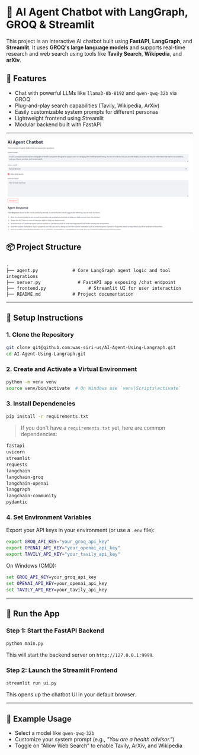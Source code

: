 # 🧠 AI Agent Chatbot with LangGraph, GROQ & Streamlit

This project is an interactive AI chatbot built using **FastAPI**, **LangGraph**, and **Streamlit**. It uses **GROQ's large language models** and supports real-time research and web search using tools like **Tavily Search**, **Wikipedia**, and **arXiv**.

## 🌟 Features

- Chat with powerful LLMs like `llama3-8b-8192` and `qwen-qwq-32b` via GROQ
- Plug-and-play search capabilities (Tavily, Wikipedia, ArXiv)
- Easily customizable system prompts for different personas
- Lightweight frontend using Streamlit
- Modular backend built with FastAPI

---


![output](https://github.com/was-siri-us/AI-Agent-Using-Langraph/blob/master/output.png)
## 📦 Project Structure

```
.
├── agent.py             # Core LangGraph agent logic and tool integrations
├── server.py              # FastAPI app exposing /chat endpoint
├── frontend.py                # Streamlit UI for user interaction
├── README.md            # Project documentation
```

---

## 🔧 Setup Instructions

### 1. Clone the Repository

```bash
git clone git@github.com:was-siri-us/AI-Agent-Using-Langraph.git
cd AI-Agent-Using-Langraph.git
```

### 2. Create and Activate a Virtual Environment

```bash
python -m venv venv
source venv/bin/activate  # On Windows use `venv\Scripts\activate`
```

### 3. Install Dependencies

```bash
pip install -r requirements.txt
```

> If you don't have a `requirements.txt` yet, here are common dependencies:
```txt
fastapi
uvicorn
streamlit
requests
langchain
langchain-groq
langchain-openai
langgraph
langchain-community
pydantic
```

### 4. Set Environment Variables

Export your API keys in your environment (or use a `.env` file):

```bash
export GROQ_API_KEY="your_groq_api_key"
export OPENAI_API_KEY="your_openai_api_key"
export TAVILY_API_KEY="your_tavily_api_key"
```

On Windows (CMD):

```cmd
set GROQ_API_KEY=your_groq_api_key
set OPENAI_API_KEY=your_openai_api_key
set TAVILY_API_KEY=your_tavily_api_key
```

---

## 🚀 Run the App

### Step 1: Start the FastAPI Backend

```bash
python main.py
```

This will start the backend server on `http://127.0.0.1:9999`.

### Step 2: Launch the Streamlit Frontend

```bash
streamlit run ui.py
```

This opens up the chatbot UI in your default browser.

---

## 🔄 Example Usage

- Select a model like `qwen-qwq-32b`
- Customize your system prompt (e.g., *"You are a health advisor."*)
- Toggle on “Allow Web Search” to enable Tavily, ArXiv, and Wikipedia
